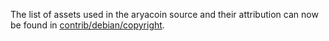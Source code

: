 The list of assets used in the aryacoin source and their attribution can now be found in [contrib/debian/copyright](../contrib/debian/copyright).
